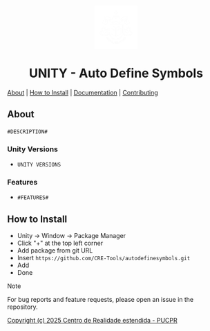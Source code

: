 <p align="center">
    <img width="100" height="100" src="/Documentation~/logos/1024x.png" align="center" />
</p>

<h1 align="center">UNITY - Auto Define Symbols</h1>

[About](#about) | [How to Install](#how-to-install) | <a href="/Documentation~/UserManual.md">Documentation</a> | <a href="/Documentation~/CONTRIBUTING.md">Contributing</a>

## About

`#DESCRIPTION#`

### Unity Versions
- `UNITY VERSIONS`

### Features
- `#FEATURES#`

## How to Install

- Unity -> Window -> Package Manager  
- Click "+" at the top left corner  
- Add package from git URL  
- Insert `https://github.com/CRE-Tools/autodefinesymbols.git`
- Add  
- Done

> [!NOTE]
> For bug reports and feature requests, please open an issue in the repository.

[Copyright (c) 2025 Centro de Realidade estendida - PUCPR](LICENSE.md)
